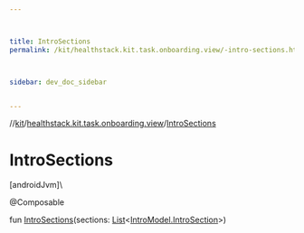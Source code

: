 ```yaml
---



title: IntroSections
permalink: /kit/healthstack.kit.task.onboarding.view/-intro-sections.html



sidebar: dev_doc_sidebar


---
```




//[kit](/kit.html)/[healthstack.kit.task.onboarding.view](index.html)/[IntroSections](-intro-sections.html)



# IntroSections



[androidJvm]\




@Composable



fun [IntroSections](-intro-sections.html)(sections: [List](https://kotlinlang.org/api/latest/jvm/stdlib/kotlin.collections/-list/index.html)&lt;[IntroModel.IntroSection](../healthstack.kit.task.onboarding.model/-intro-model/-intro-section/index.html)&gt;)






